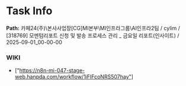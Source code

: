 # Task Info

**Path:** 카페24(주)\본사사업장\[CG]MI본부\MI인프라그룹\AI인프라2팀 / cylim / [318769] 모멘텀리포트 신청 및 발송 프로세스 관리 _ 금요일 리포트(인사이트) / 2025-09-01_00-00-00

### WIKI
- ["https://n8n-mi-047-stage-web.hanpda.com/workflow/1iFIFcoNRS507hay"]

